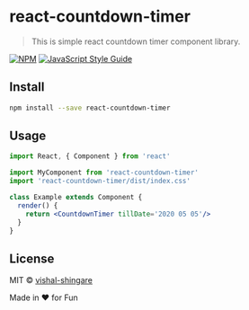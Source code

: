 # react-countdown-timer

> This is simple react countdown timer component library.

[![NPM](https://img.shields.io/npm/v/react-countdown-timer.svg)](https://www.npmjs.com/package/react-countdown-timer) [![JavaScript Style Guide](https://img.shields.io/badge/code_style-standard-brightgreen.svg)](https://standardjs.com)

## Install

```bash
npm install --save react-countdown-timer
```

## Usage

```jsx
import React, { Component } from 'react'

import MyComponent from 'react-countdown-timer'
import 'react-countdown-timer/dist/index.css'

class Example extends Component {
  render() {
    return <CountdownTimer tillDate='2020 05 05'/>
  }
}
```

## License

MIT © [vishal-shingare](https://github.com/vishal-shingare)

Made in ❤ for Fun
